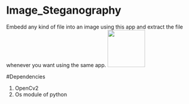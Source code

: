# Image_Steganography

Embedd any kind of file into an image using this app and extract the file whenever you want using the same app.
<img height="100px" src="https://user-images.githubusercontent.com/000/000-aaa.svg" alt=""/>

#Dependencies
1. OpenCv2 
2. Os module of python
